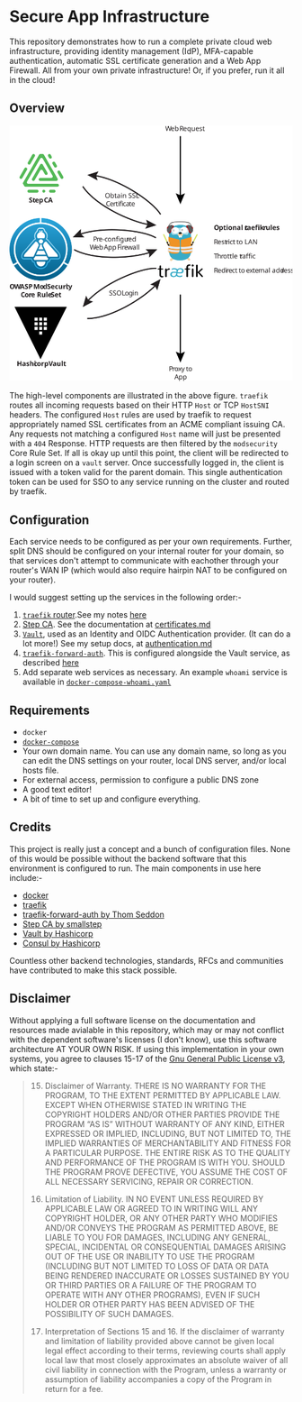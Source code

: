 # Secure App Infrastructure

This repository demonstrates how to run a complete private cloud web
infrastructure, providing identity management (IdP), MFA-capable authentication,
automatic SSL certificate generation and a Web App Firewall. All from your own
private infrastructure! Or, if you prefer, run it all in the cloud!

## Overview

![Architectural Overview](docs/images/architecture.svg)

The high-level components are illustrated in the above figure. `traefik` routes
all incoming requests based on their HTTP `Host` or TCP `HostSNI` headers. The
configured `Host` rules are used by traefik to request appropriately named SSL
certificates from an ACME compliant issuing CA. Any requests not matching a
configured `Host` name will just be presented with a `404` Response. HTTP
requests are then filtered by the `modsecurity` Core Rule Set. If all is okay
up until this point, the client will be redirected to a login screen on a
`vault` server. Once successfully logged in, the client is issued with a token
valid for the parent domain. This single authentication token can be used for
SSO to any service running on the cluster and routed by traefik.

## Configuration

Each service needs to be configured as per your own requirements. Further, split
DNS should be configured on your internal router for your domain, so that services
don't attempt to communicate with eachother through your router's WAN IP (which
would also require hairpin NAT to be configured on your router).

I would suggest setting up the services in the following order:-

1. [`traefik` router](https://traefik.io/).See my notes [here](docs/traefik.md)
2. [Step CA](https://smallstep.com/docs/step-ca). See the documentation at
   [certificates.md](docs/certificates.md)
3. [`Vault`](https://www.vaultproject.io/), used as an Identity and OIDC
   Authentication provider. (It can do a lot more!) See my setup docs, at
   [authentication.md](docs/authentication.md)
4. [`traefik-forward-auth`](https://github.com/thomseddon/traefik-forward-auth).
   This is configured alongside the Vault service, as described
   [here](docs/authentication.md#traefik-forward-auth)
5. Add separate web services as necessary. An example `whoami` service is
   available in [`docker-compose-whoami.yaml`](docker-compose-whoami.yaml)

## Requirements

 - `docker`
 - [`docker-compose`](https://docs.docker.com/compose/)
 - Your own domain name. You can use any domain name, so long as you can edit
   the DNS settings on your router, local DNS server, and/or local hosts file.
 - For external access, permission to configure a public DNS zone
 - A good text editor!
 - A bit of time to set up and configure everything.

## Credits

This project is really just a concept and a bunch of configuration files. None
of this would be possible without the backend software that this environment is
configured to run. The main components in use here include:-

  - [docker](https://www.docker.com/)
  - [traefik](https://traefik.io/)
  - [traefik-forward-auth by Thom Seddon](https://github.com/thomseddon/traefik-forward-auth)
  - [Step CA by smallstep](https://smallstep.com/docs/step-ca)
  - [Vault by Hashicorp](https://www.vaultproject.io/)
  - [Consul by Hashicorp](https://www.consul.io/)

Countless other backend technologies, standards, RFCs and communities have
contributed to make this stack possible.

## Disclaimer

Without applying a full software license on the documentation and resources
made avialable in this repository, which may or may not conflict with the
dependent software's licenses (I don't know), use this software architecture AT
YOUR OWN RISK. If using this implementation in your own systems, you agree to
clauses 15-17 of the [Gnu General Public License
v3](https://www.gnu.org/licenses/gpl-3.0.html), which state:-


> 15. Disclaimer of Warranty.
> THERE IS NO WARRANTY FOR THE PROGRAM, TO THE EXTENT PERMITTED BY APPLICABLE
> LAW. EXCEPT WHEN OTHERWISE STATED IN WRITING THE COPYRIGHT HOLDERS AND/OR OTHER
> PARTIES PROVIDE THE PROGRAM “AS IS” WITHOUT WARRANTY OF ANY KIND, EITHER
> EXPRESSED OR IMPLIED, INCLUDING, BUT NOT LIMITED TO, THE IMPLIED WARRANTIES OF
> MERCHANTABILITY AND FITNESS FOR A PARTICULAR PURPOSE. THE ENTIRE RISK AS TO THE
> QUALITY AND PERFORMANCE OF THE PROGRAM IS WITH YOU. SHOULD THE PROGRAM PROVE
> DEFECTIVE, YOU ASSUME THE COST OF ALL NECESSARY SERVICING, REPAIR OR
> CORRECTION.
> 
> 16. Limitation of Liability.
> IN NO EVENT UNLESS REQUIRED BY APPLICABLE LAW OR AGREED TO IN WRITING WILL ANY
> COPYRIGHT HOLDER, OR ANY OTHER PARTY WHO MODIFIES AND/OR CONVEYS THE PROGRAM AS
> PERMITTED ABOVE, BE LIABLE TO YOU FOR DAMAGES, INCLUDING ANY GENERAL, SPECIAL,
> INCIDENTAL OR CONSEQUENTIAL DAMAGES ARISING OUT OF THE USE OR INABILITY TO USE
> THE PROGRAM (INCLUDING BUT NOT LIMITED TO LOSS OF DATA OR DATA BEING RENDERED
> INACCURATE OR LOSSES SUSTAINED BY YOU OR THIRD PARTIES OR A FAILURE OF THE
> PROGRAM TO OPERATE WITH ANY OTHER PROGRAMS), EVEN IF SUCH HOLDER OR OTHER PARTY
> HAS BEEN ADVISED OF THE POSSIBILITY OF SUCH DAMAGES.
> 
> 17. Interpretation of Sections 15 and 16.
> If the disclaimer of warranty and limitation of liability provided above cannot
> be given local legal effect according to their terms, reviewing courts shall
> apply local law that most closely approximates an absolute waiver of all civil
> liability in connection with the Program, unless a warranty or assumption of
> liability accompanies a copy of the Program in return for a fee.

